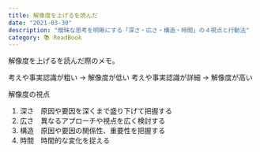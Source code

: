 ```yaml
---
title: 解像度を上げるを読んだ
date: "2021-03-30"
description: "曖昧な思考を明晰にする「深さ・広さ・構造・時間」の４視点と行動法"
category: 📚 ReadBook
---
```


解像度を上げるを読んだ際のメモ。

考えや事実認識が粗い → 解像度が低い
考えや事実認識が詳細 → 解像度が高い

解像度の視点

1. 深さ　原因や要因を深くまで盛り下げて把握する
2. 広さ　異なるアプローチや視点を広く検討する
3. 構造　原因や要因の関係性、重要性を把握する
4. 時間　時間的な変化を捉える
